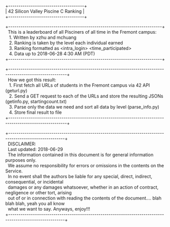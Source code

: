 +-------------------------------------+  
| 42 Silicon Valley Piscine C Ranking |  
+-------------------------------------+  

+---------------------------------------------------------------------------+  
&nbsp; This is a leaderboard of all Pisciners of all time in the Fremont campus:  
&nbsp;&nbsp; 1. Written by xzhu and mchuang  
&nbsp;&nbsp; 2. Ranking is taken by the level each individual earned  
&nbsp;&nbsp; 3. Ranking formatted as <rank> <intra_login> <level> <time_participated>  
&nbsp;&nbsp; 4. Data up to 2018-06-28 4:30 AM (PDT)  
+---------------------------------------------------------------------------+  

+----------------------------------------------------------------------------------------------------------+  
&nbsp; How we got this result:  
&nbsp;&nbsp; 1. First fetch all URLs of students in the Fremont campus via 42 API (geturl.py)  
&nbsp;&nbsp; 2. Send a GET request to each of the URLs and store the resulting JSONs (getinfo.py, startingcount.txt)  
&nbsp;&nbsp; 3. Parse only the data we need and sort all data by level (parse_info.py)  
&nbsp;&nbsp; 4. Store final result to file    
+----------------------------------------------------------------------------------------------------------+  

+---------------------------------------------------------------------------------------------------------+  
&nbsp; DISCLAIMER:  
&nbsp; Last updated: 2018-06-29  
&nbsp; The information contained in this document is for general information purposes only.  
&nbsp; We assume no responsibility for errors or omissions in the contents on the Service.  
&nbsp; In no event shall the authors be liable for any special, direct, indirect, consequential, or incidental  
&nbsp; damages or any damages whatsoever, whether in an action of contract, negligence or other tort, arising  
&nbsp; out of or in connection with reading the contents of the document.... blah blah blah, yeah you all know  
&nbsp; what we want to say. Anyways, enjoy!!!  
+---------------------------------------------------------------------------------------------------------+  
